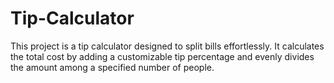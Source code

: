 # Tip-Calculator
This project is a tip calculator designed to split bills effortlessly. It calculates the total cost by adding a customizable tip percentage and evenly divides the amount among a specified number of people.
